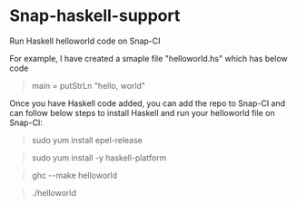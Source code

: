 # Snap-haskell-support
Run Haskell helloworld code on Snap-CI

For example, I have created a smaple file "helloworld.hs" which has below code

> main = putStrLn "hello, world" 

Once you have Haskell code added, you can add the repo to Snap-CI and can follow below steps to install Haskell and run your helloworld file on Snap-CI:

> sudo yum install epel-release

> sudo yum install -y haskell-platform

> ghc --make helloworld

> ./helloworld

